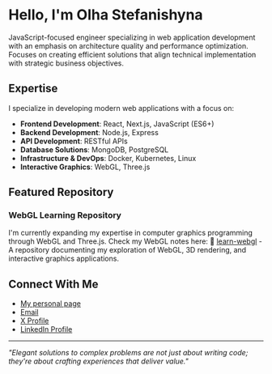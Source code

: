 # Hello, I'm Olha Stefanishyna

JavaScript-focused engineer specializing in web application development with an emphasis on architecture quality and performance optimization. Focuses on creating efficient solutions that align technical implementation with strategic business objectives.

## Expertise

I specialize in developing modern web applications with a focus on:
- **Frontend Development**: React, Next.js, JavaScript (ES6+)
- **Backend Development**: Node.js, Express
- **API Development**: RESTful APIs
- **Database Solutions**: MongoDB, PostgreSQL
- **Infrastructure & DevOps**: Docker, Kubernetes, Linux
- **Interactive Graphics**: WebGL, Three.js

## Featured Repository

### WebGL Learning Repository

I'm currently expanding my expertise in computer graphics programming through WebGL and Three.js. Check my WebGL notes here:
🔗 <a href="https://github.com/ostefani/learn-webgl" target="_blank" rel="noopener noreferrer">learn-webgl</a> - A repository documenting my exploration of WebGL, 3D rendering, and interactive graphics applications.

## Connect With Me

- [My personal page](https://ostefani.dev)
- [Email](mailto:me@ostefani.aleeas.com)
- [X Profile](https://x.com/o_stefanishyna)
- [LinkedIn Profile](https://www.linkedin.com/in/ostefani/)

---
*"Elegant solutions to complex problems are not just about writing code; they're about crafting experiences that deliver value."*
